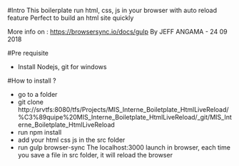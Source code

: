 #Intro
This boilerplate run html, css, js in your browser with auto reload feature
Perfect to build an html site quickly

More info on : https://browsersync.io/docs/gulp
By JEFF ANGAMA - 24 09 2018

#Pre requisite
* Install Nodejs, git for windows

#How to install ?

* go to a folder
* git clone http://srvtfs:8080/tfs/Projects/MIS_Interne_Boiletplate_HtmlLiveReload/%C3%89quipe%20MIS_Interne_Boiletplate_HtmlLiveReload/_git/MIS_Interne_Boiletplate_HtmlLiveReload
* run npm install
* add your html css js in the src folder
* run gulp browser-sync
The localhost:3000 launch in browser, each time you save a file in src folder, it will reload the browser
